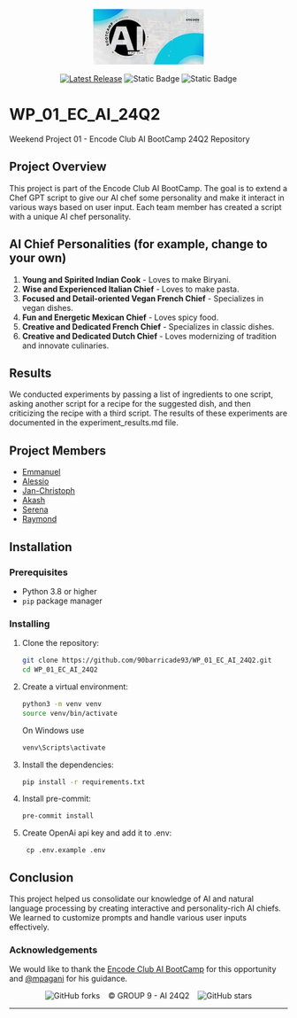 <div align="center">
<img src="BC.jpeg" height="100">
</div>
<div align="center">

[![Latest Release](https://img.shields.io/badge/Latest%20Version-0.3.16-blue?logo=github)](https://github.com/90barricade93/WP_01_EC_AI_24Q2/commits/main)
![Static Badge](https://img.shields.io/badge/Encode_Club-AI_Bootcamp_24Q2-silver)
![Static Badge](https://img.shields.io/badge/GROUP-09-gold)
</div>

# WP_01_EC_AI_24Q2
Weekend Project 01 - Encode Club AI BootCamp 24Q2 Repository
## Project Overview
This project is part of the Encode Club AI BootCamp. The goal is to extend a Chef GPT script to give our AI chef some personality and make it interact in various ways based on user input. Each team member has created a script with a unique AI chef personality.

## AI Chief Personalities (for example, change to your own)
1. **Young and Spirited Indian Cook** - Loves to make Biryani.
2. **Wise and Experienced Italian Chief** - Loves to make pasta.
3. **Focused and Detail-oriented Vegan French Chief** - Specializes in vegan dishes.
4. **Fun and Energetic Mexican Chief** - Loves spicy food.
5. **Creative and Dedicated French Chief** - Specializes in classic dishes.
6. **Creative and Dedicated Dutch Chief** - Loves modernizing of tradition and innovate culinaries.

## Results
We conducted experiments by passing a list of ingredients to one script, asking another script for a recipe for the suggested dish, and then criticizing the recipe with a third script. The results of these experiments are documented in the experiment_results.md file.

## Project Members
- [Emmanuel](https://github.com/codehouze)
- [Alessio](https://github.com/AlessioChen)
- [Jan-Christoph](https://github.com/jcklie)
- [Akash](https://github.com/kshntn)
- [Serena](https://github.com/---)
- [Raymond](https://github.com/90barricade93/)

## Installation

### Prerequisites
- Python 3.8 or higher
- `pip` package manager

### Installing
1. Clone the repository:
    ```sh
    git clone https://github.com/90barricade93/WP_01_EC_AI_24Q2.git
    cd WP_01_EC_AI_24Q2
    ```

2. Create a virtual environment:
    ```sh
    python3 -m venv venv
    source venv/bin/activate
    ```
     On Windows use 
    ```sh
    venv\Scripts\activate
    ```

3. Install the dependencies:
    ```sh
    pip install -r requirements.txt
    ```

4. Install pre-commit:
    ```sh
    pre-commit install
    ```

5. Create OpenAi api key and add it to .env:
   ```
    cp .env.example .env 
    ```

## Conclusion 
This project helped us consolidate our knowledge of AI and natural language processing by creating interactive and personality-rich AI chiefs. We learned to customize prompts and handle various user inputs effectively.

### Acknowledgements
We would like to thank the [Encode Club AI BootCamp](https://github.com/Encode-Club-AI-Bootcamp) for this opportunity and [@mpagani](https://github.com/MatheusDaros) for his guidance.

<div align="center">

![GitHub forks](https://img.shields.io/github/forks/90barricade93/WP_01_EC_AI_24Q2) &ensp; © GROUP 9 - AI 24Q2 &ensp; ![GitHub stars](https://img.shields.io/github/stars/90barricade93/WP_01_EC_AI_24Q2) 

</div>

--------

